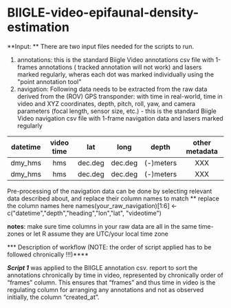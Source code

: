 # BIIGLE-video-epifaunal-density-estimation




**Input: ** There are two input files needed for the scripts to run.
1) annotations: this is the standard Biigle Video annotations csv file with 1-frames annotations ( tracked annotation will not work) and lasers marked regularly, wheras each dot was marked individually using the "point annotation tool"
2) navigation: Following data needs to be extracted from the raw data derived from the (ROV) GPS transponder: with time in real-world, time in video and XYZ coordinates, depth, pitch, roll, yaw, and camera parameters (focal length, sensor size, etc.) - this is the standard Biigle Video navigation csv file with 1-frame navigation data and lasers marked regularly

|  datetime| video time | lat | long | depth | other metadata |
| :---: | :---: | :---: | :---: | :---: | :---: |
| dmy_hms | hms | dec.deg | dec.deg | (-)meters | XXX |
| dmy_hms | hms | dec.deg | dec.deg | (-)meters | XXX | 

Pre-processing of the navigation data can be done by selecting relevant data described about, and replace their column names to match 
** replace the column names here
names(your_raw_navigation)[1:6] <- c("datetime","depth","heading","lon","lat", "videotime")

**notes**: make sure time columns in your raw data are all in the same time-zones or let R assume they are UTC/your local time zone

*** Description of workflow (NOTE: the order of script applied has to be followed chronically !!!)****

***Script 1*** 
was applied to the BIIGLE annotation csv. report to sort the annotations chronically by time in video, represented by chronically order of “frames” column. 
This ensures that “frames” and thus time in video is the regulating column for arranging any annotations and not as observed initially, the column “created_at”.  


